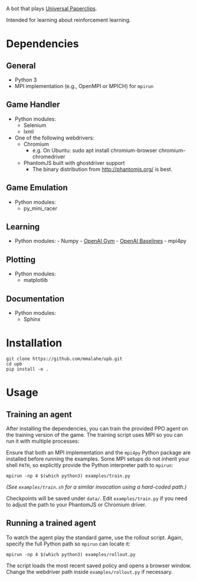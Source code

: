 A bot that plays [Universal Paperclips](http://decisionproblem.com/paperclips/index2.html).

Intended for learning about reinforcement learning.

# Dependencies

## General
- Python 3
- MPI implementation (e.g., OpenMPI or MPICH) for `mpirun`

## Game Handler
- Python modules:
	- Selenium
	- lxml
- One of the following webdrivers:
	- Chromium
		- e.g. On Ubuntu: sudo apt install chromium-browser chromium-chromedriver
	- PhantomJS built with ghostdriver support
		- The binary distribution from http://phantomjs.org/ is best.

## Game Emulation
- Python modules:
	- py\_mini\_racer

## Learning
- Python modules:
        - Numpy
        - [OpenAI Gym](https://github.com/openai/gym)
        - [OpenAI Baselines](https://github.com/openai/baselines)
        - mpi4py

## Plotting
- Python modules:
	- matplotlib

## Documentation
- Python modules:
	- Sphinx

# Installation
~~~~
git clone https://github.com/mmalahe/upb.git
cd upb
pip install -e .
~~~~

# Usage

## Training an agent

After installing the dependencies, you can train the provided PPO agent on the
training version of the game. The training script uses MPI so you can run it
with multiple processes:

Ensure that both an MPI implementation and the `mpi4py` Python package are
installed before running the examples. Some MPI setups do not inherit your
shell `PATH`, so explicitly provide the Python interpreter path to `mpirun`:

~~~~
mpirun -np 4 $(which python3) examples/train.py
~~~~
*(See `examples/train.sh` for a similar invocation using a hard-coded path.)*

Checkpoints will be saved under `data/`. Edit `examples/train.py` if you need to
adjust the path to your PhantomJS or Chromium driver.

## Running a trained agent

To watch the agent play the standard game, use the rollout script. Again,
specify the full Python path so `mpirun` can locate it:

~~~~
mpirun -np 4 $(which python3) examples/rollout.py
~~~~

The script loads the most recent saved policy and opens a browser window. Change
the webdriver path inside `examples/rollout.py` if necessary.
